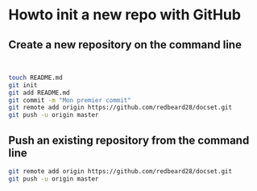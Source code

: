 # Howto init a new repo with GitHub


## Create a new repository on the command line
```bash

 
touch README.md
git init
git add README.md
git commit -m "Mon premier commit"
git remote add origin https://github.com/redbeard28/docset.git
git push -u origin master
```


## Push an existing repository from the command line
```bash
git remote add origin https://github.com/redbeard28/docset.git
git push -u origin master

```

